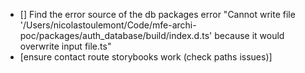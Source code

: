 - [] Find the error source of the db packages error "Cannot write file '/Users/nicolastoulemont/Code/mfe-archi-poc/packages/auth_database/build/index.d.ts' because it would overwrite input file.ts"
- [ensure contact route storybooks work (check paths issues)]

